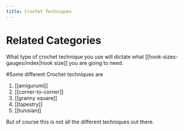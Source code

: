 ```yaml
---
title: Crochet Techniques
---
```

# Related Categories
What type of crochet technique you use will dictate what [[hook-sizes-gauges/index|hook size]] you are going to need. 

#Some different Crochet techniques are

1. [[amigurumi]]
2. [[corner-to-corner]]
3. [[granny square]]
4. [[tapestry]]
5. [[tunisian]]

But of course this is not all the different techniques out there. 